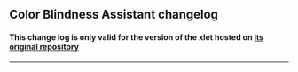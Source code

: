 ## Color Blindness Assistant changelog

#### This change log is only valid for the version of the xlet hosted on [its original repository](https://gitlab.com/Odyseus/CinnamonTools)

***

